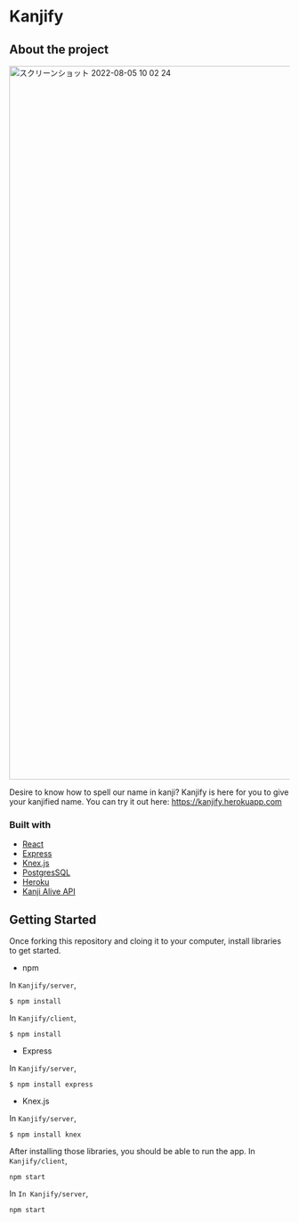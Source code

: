 # Kanjify
## About the project
<img width="1280" alt="スクリーンショット 2022-08-05 10 02 24" src="https://user-images.githubusercontent.com/90857923/182979879-f386406e-e7e5-4734-a76c-4656859b9291.png">

Desire to know how to spell our name in kanji? 
Kanjify is here for you to give your kanjified name.
You can try it out here: https://kanjify.herokuapp.com

### Built with
* [React](https://reactjs.org/)
* [Express](https://expressjs.com/)
* [Knex.js](http://knexjs.org/)
* [PostgresSQL](https://www.postgresql.org/)
* [Heroku](https://www.heroku.com/)
* [Kanji Alive API](https://app.kanjialive.com/api/docs)

## Getting Started
Once forking this repository and cloing it to your computer, install libraries to get started.
- npm

In `Kanjify/server`,
```shell
$ npm install
```
In `Kanjify/client`,
```shell
$ npm install
```

- Express

In `Kanjify/server`,
```shell
$ npm install express
```

- Knex.js

In `Kanjify/server`,
```shell
$ npm install knex
```


After installing those libraries, you should be able to run the app.
In `Kanjify/client`,
```shell
npm start
```

In `In Kanjify/server`,
```shell
npm start
```
